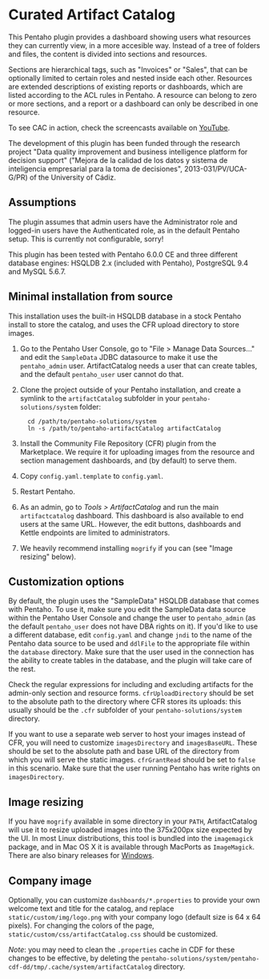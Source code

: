 Curated Artifact Catalog
===

This Pentaho plugin provides a dashboard showing users what resources they can currently view, in a more accesible way. Instead of a tree of folders and files, the content is divided into sections and resources.

Sections are hierarchical tags, such as "Invoices" or "Sales", that can be optionally limited to certain roles and nested inside each other. Resources are extended descriptions of existing reports or dashboards, which are listed according to the ACL rules in Pentaho. A resource can belong to zero or more sections, and a report or a dashboard can only be described in one resource.

To see CAC in action, check the screencasts available on [YouTube](https://www.youtube.com/playlist?list=PL7XShKQaDPA1dKLiiYuOULn9mUaZk4u4C).

The development of this plugin has been funded through the research project "Data quality improvement and business intelligence platform for decision support" ("Mejora de la calidad de los datos y sistema de inteligencia empresarial para la toma de decisiones", 2013-031/PV/UCA-G/PR) of the University of Cádiz.

Assumptions
--

The plugin assumes that admin users have the Administrator role and logged-in users have the Authenticated role, as in the default Pentaho setup. This is currently not configurable, sorry!

This plugin has been tested with Pentaho 6.0.0 CE and three different database engines: HSQLDB 2.x (included with Pentaho), PostgreSQL 9.4 and MySQL 5.6.7.

Minimal installation from source
--

This installation uses the built-in HSQLDB database in a stock Pentaho install to store the catalog, and uses the CFR upload directory to store images.

1. Go to the Pentaho User Console, go to "File > Manage Data Sources..." and edit the `SampleData` JDBC datasource to make it use the `pentaho_admin` user. ArtifactCatalog needs a user that can create tables, and the default `pentaho_user` user cannot do that.

2. Clone the project outside of your Pentaho installation, and create a symlink to the `artifactCatalog` subfolder in your `pentaho-solutions/system` folder:

         cd /path/to/pentaho-solutions/system
         ln -s /path/to/pentaho-artifactCatalog artifactCatalog

3. Install the Community File Repository (CFR) plugin from the Marketplace.  We require it for uploading images from the resource and section management dashboards, and (by default) to serve them.

4. Copy `config.yaml.template` to `config.yaml`.

5. Restart Pentaho.

6. As an admin, go to _Tools > ArtifactCatalog_ and run the main `artifactcatalog` dashboard. This dashboard is also available to end users at the same URL. However, the edit buttons, dashboards and Kettle endpoints are limited to administrators.

7. We heavily recommend installing `mogrify` if you can (see "Image resizing" below).

Customization options
--

By default, the plugin uses the "SampleData" HSQLDB database that
comes with Pentaho. To use it, make sure you edit the SampleData data
source within the Pentaho User Console and change the user to
`pentaho_admin` (as the default `pentaho_user` does not have DBA
rights on it). If you'd like to use a different database, edit
`config.yaml` and change `jndi` to the name of the Pentaho data source
to be used and `ddlFile` to the appropriate file within the `database`
directory. Make sure that the user used in the connection has the
ability to create tables in the database, and the plugin will take
care of the rest.

Check the regular expressions for including and excluding artifacts
for the admin-only section and resource forms.  `cfrUploadDirectory`
should be set to the absolute path to the directory where CFR stores
its uploads: this usually should be the `.cfr` subfolder of your
`pentaho-solutions/system` directory.

If you want to use a separate web server to host your images instead
of CFR, you will need to customize `imagesDirectory` and
`imagesBaseURL`. These should be set to the absolute path and base URL
of the directory from which you will serve the static images.
`cfrGrantRead` should be set to `false` in this scenario. Make sure
that the user running Pentaho has write rights on `imagesDirectory`.

Image resizing
--

If you have `mogrify` available in some directory in your `PATH`,
ArtifactCatalog will use it to resize uploaded images into the
375x200px size expected by the UI. In most Linux distributions, this
tool is bundled into the `imagemagick` package, and in Mac OS X it is
available through MacPorts as `ImageMagick`. There are also binary
releases for
[Windows](http://www.imagemagick.org/script/binary-releases.php#windows).

Company image
--

Optionally, you can customize `dashboards/*.properties` to provide
your own welcome text and title for the catalog, and replace
`static/custom/img/logo.png` with your company logo (default size is
64 x 64 pixels). For changing the colors of the page,
`static/custom/css/artifactCatalog.css` should be customized.

_Note_: you may need to clean the `.properties` cache in CDF for these
changes to be effective, by deleting the
`pentaho-solutions/system/pentaho-cdf-dd/tmp/.cache/system/artifactCatalog`
directory.
